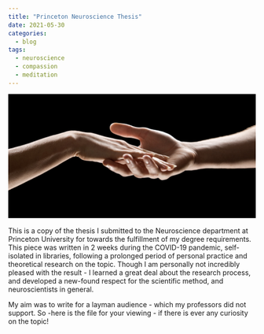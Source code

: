 ```yaml
---
title: "Princeton Neuroscience Thesis"
date: 2021-05-30
categories:
  - blog
tags:
  - neuroscience
  - compassion
  - meditation
---
```


![Compassion](/assets/images/compassion.jpg)

This is a copy of the thesis I submitted to the Neuroscience department at Princeton University for towards the fulfillment of my degree requirements. This piece was written in 2 weeks during the COVID-19 pandemic, self-isolated in libraries, following a prolonged period of personal practice and theoretical research on the topic. Though I am personally not incredibly pleased with the result - I learned a great deal about the research process, and developed a new-found respect for the scientific method, and neuroscientists in general.

My aim was to write for a layman audience - which my professors did not support. So -here is the file for your viewing - if there is ever any curiosity on the topic!

<object data="assets/files/NEU_Thesis_ea4.pdf" width="1000" height="1000" type='application/pdf'/>